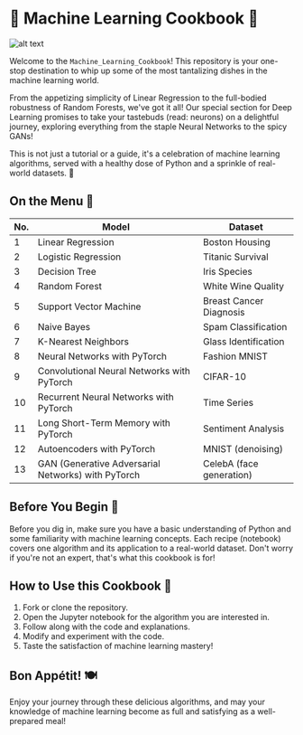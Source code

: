 # 🧪 Machine Learning Cookbook 🍳

![alt text](https://media.giphy.com/media/xThuWp2hJABbmc20Ew/giphy.gif)

Welcome to the `Machine_Learning_Cookbook`! This repository is your one-stop destination to whip up some of the most tantalizing dishes in the machine learning world. 

From the appetizing simplicity of Linear Regression to the full-bodied robustness of Random Forests, we've got it all! Our special section for Deep Learning promises to take your tastebuds (read: neurons) on a delightful journey, exploring everything from the staple Neural Networks to the spicy GANs!

This is not just a tutorial or a guide, it's a celebration of machine learning algorithms, served with a healthy dose of Python and a sprinkle of real-world datasets. 🎉

## On the Menu 📜

| No. | Model                                          | Dataset                      |
|-----|------------------------------------------------|------------------------------|
| 1   | Linear Regression                              | Boston Housing               |
| 2   | Logistic Regression                            | Titanic Survival             |
| 3   | Decision Tree                                  | Iris Species                 |
| 4   | Random Forest                                  | White Wine Quality           |
| 5   | Support Vector Machine                         | Breast Cancer Diagnosis      |
| 6   | Naive Bayes                                    | Spam Classification          |
| 7   | K-Nearest Neighbors                            | Glass Identification         |
| 8  | Neural Networks with PyTorch                   | Fashion MNIST                |
| 9  | Convolutional Neural Networks with PyTorch     | CIFAR-10                     |
| 10  | Recurrent Neural Networks with PyTorch         | Time Series                  |
| 11  | Long Short-Term Memory with PyTorch            | Sentiment Analysis           |
| 12  | Autoencoders with PyTorch                      | MNIST (denoising)            |
| 13  | GAN (Generative Adversarial Networks) with PyTorch | CelebA (face generation) |


## Before You Begin 🥣

Before you dig in, make sure you have a basic understanding of Python and some familiarity with machine learning concepts. Each recipe (notebook) covers one algorithm and its application to a real-world dataset. Don't worry if you're not an expert, that's what this cookbook is for!

## How to Use this Cookbook 🍴

1. Fork or clone the repository.
2. Open the Jupyter notebook for the algorithm you are interested in.
3. Follow along with the code and explanations.
4. Modify and experiment with the code.
5. Taste the satisfaction of machine learning mastery!

## Bon Appétit! 🍽️

Enjoy your journey through these delicious algorithms, and may your knowledge of machine learning become as full and satisfying as a well-prepared meal!
